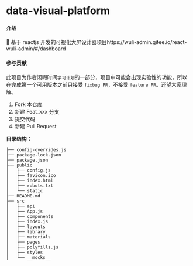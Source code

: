 # data-visual-platform

#### 介绍

🎉 基于 reactjs 开发的可视化大屏设计器项目https://wuli-admin.gitee.io/react-wuli-admin/#/dashboard

#### 参与贡献

此项目为作者闲暇时间`学习计划`的一部分，项目中可能会出现实验性的功能，所以在完成第一个可用版本之前只接受 `fixbug PR`，不接受 `feature PR`。还望大家理解。

1.  Fork 本仓库
2.  新建 Feat_xxx 分支
3.  提交代码
4.  新建 Pull Request

**目录结构：**

```
├── config-overrides.js
├── package-lock.json
├── package.json
├── public
│   ├── config.js
│   ├── favicon.ico
│   ├── index.html
│   ├── robots.txt
│   └── static
├── README.md
├── src
│   ├── api
│   ├── App.js
│   ├── components
│   ├── index.js
│   ├── layouts
│   ├── library
│   ├── materials
│   ├── pages
│   ├── polyfills.js
│   ├── styles
│   └── __mocks__
```
